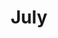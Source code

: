 ---
title: July
date: 
draft: false

# descripcion
description : Aros de plata 925 y ópalo

materials: Plata 925

color: Plateado y ópalo

dimensions: 0,9cm

code: 01-04-0631

type: "Aros"

categories: []

price: $6.110,00

price_eftvo: $5.190,00

# Images
# first image will be shown in the product page
images:
  # - image: "images/path_to_image"
  # La ubicacion de las imagenes es imagenes/Aros/Aros.Piedras/01-04-0631-july
  - image: "./images/aros/piedras/01-04-0631_a.JPG"
  - image: "./images/aros/piedras/01-04-0631_b.JPG"
---